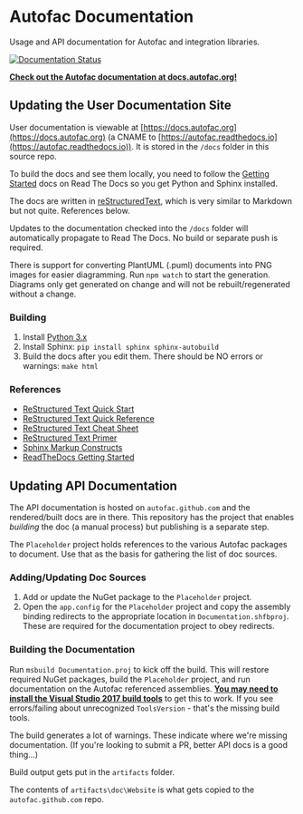 # Autofac Documentation

Usage and API documentation for Autofac and integration libraries.

[![Documentation Status](https://readthedocs.org/projects/autofac/badge/?version=latest)](https://readthedocs.org/projects/autofac/?badge=latest)

**[Check out the Autofac documentation at docs.autofac.org!](https://docs.autofac.org/)**

## Updating the User Documentation Site

User documentation is viewable at [https://docs.autofac.org](https://docs.autofac.org) (a CNAME to [https://autofac.readthedocs.io](https://autofac.readthedocs.io)). It is stored in the `/docs` folder in this source repo.

To build the docs and see them locally, you need to follow the [Getting
Started](https://docs.readthedocs.org/en/latest/getting_started.html) docs on
Read The Docs so you get Python and Sphinx installed.

The docs are written in [reStructuredText](http://sphinx-doc.org/rest.html),
which is very similar to Markdown but not quite. References below.

Updates to the documentation checked into the `/docs` folder will automatically propagate to Read The Docs. No build or separate push is required.

There is support for converting PlantUML (.puml) documents into PNG images for easier diagramming. Run `npm watch` to start the generation. Diagrams only get generated on change and will not be rebuilt/regenerated without a change.

### Building

1. Install [Python 3.x](https://www.python.org/download/)
2. Install Sphinx: `pip install sphinx sphinx-autobuild`
3. Build the docs after you edit them. There should be NO errors or warnings: `make html`

### References

* [ReStructured Text Quick Start](http://docutils.sourceforge.net/docs/user/rst/quickstart.html)
* [ReStructured Text Quick Reference](http://docutils.sourceforge.net/docs/user/rst/quickref.html)
* [ReStructured Text Cheat Sheet](http://docutils.sourceforge.net/docs/user/rst/cheatsheet.txt)
* [ReStructured Text Primer](http://sphinx-doc.org/rest.html)
* [Sphinx Markup Constructs](http://sphinx-doc.org/markup/index.html)
* [ReadTheDocs Getting Started](https://docs.readthedocs.org/en/latest/getting_started.html)

## Updating API Documentation

The API documentation is hosted on `autofac.github.com` and the rendered/built docs are in there. This repository has the project that enables _building_ the doc (a manual process) but publishing is a separate step.

The `Placeholder` project holds references to the various Autofac packages to document. Use that as the basis for gathering the list of doc sources.

### Adding/Updating Doc Sources

1. Add or update the NuGet package to the `Placeholder` project.
2. Open the `app.config` for the `Placeholder` project and copy the assembly binding redirects to the appropriate location in `Documentation.shfbproj`. These are required for the documentation project to obey redirects.

### Building the Documentation

Run `msbuild Documentation.proj` to kick off the build. This will restore required NuGet packages, build the `Placeholder` project, and run documentation on the Autofac referenced assemblies. [**You may need to install the Visual Studio 2017 build tools**](https://download.visualstudio.microsoft.com/download/pr/3e542575-929e-4297-b6c6-bef34d0ee648/639c868e1219c651793aff537a1d3b77/vs_buildtools.exe) to get this to work. If you see errors/failing about unrecognized `ToolsVersion` - that's the missing build tools.

The build generates a lot of warnings. These indicate where we're missing documentation. (If you're looking to submit a PR, better API docs is a good thing...)

Build output gets put in the `artifacts` folder.

The contents of `artifacts\doc\Website` is what gets copied to the `autofac.github.com` repo.
